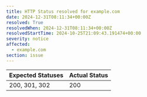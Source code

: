 ```yaml
---
title: HTTP Status resolved for example.com
date: 2024-12-31T08:11:34+00:00Z
resolved: True
resolvedWhen: 2024-12-31T08:11:34+00:00Z
resolvedStartTime: 2024-10-25T21:09:43.191474+00:00
severity: notice
affected:
  - example.com
section: issue
---
```


| Expected Statuses | Actual Status  |
|-------------------|----------------|
| 200, 301, 302 | 200 |
